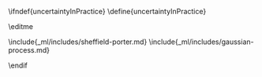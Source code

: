 \ifndef{uncertaintyInPractice}
\define{uncertaintyInPractice}

\editme

\include{_ml/includes/sheffield-porter.md}
\include{_ml/includes/gaussian-process.md}

\endif
